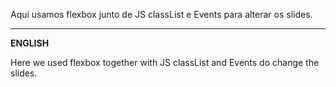 Aqui usamos flexbox junto de JS classList e Events para alterar os slides.

<hr>
<b>ENGLISH</b>

Here we used flexbox together with JS classList and Events do change the slides.
